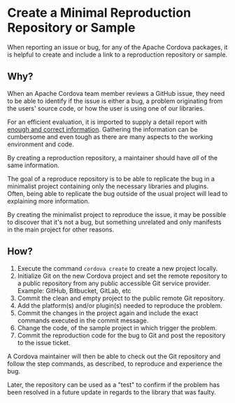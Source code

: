 # Create a Minimal Reproduction Repository or Sample

When reporting an issue or bug, for any of the Apache Cordova packages, it is helpful to create and include a link to a reproduction repository or sample.

## Why?

When an Apache Cordova team member reviews a GitHub issue, they need to be able to identify if the issue is either a bug, a problem originating from the users' source code, or how the user is using one of our libraries.

For an efficient evaluation, it is imported to supply a detail report with [enough and correct information](TODO). Gathering the information can be cumbersome and even tough as there are many aspects to the working environment and code.

By creating a reproduction repository, a maintainer should have _all_ of the same information.

The goal of a reproduce repository is to be able to replicate the bug in a minimalist project containing only the necessary libraries and plugins. Often, being able to replicate the bug outside of the usual project will lead to explaining more information.

By creating the minimalist project to reproduce the issue, it may be possible to discover that it's not a bug, but something unrelated and only manifests in the main project for other reasons.

## How?

1. Execute the command `cordova create` to create a new project locally.
1. Initialize Git on the new Cordova project and set the remote repository to a public repository from any public accessible Git service provider. Example: GitHub, Bitbucket, GitLab, etc
1. Commit the clean and empty project to the public remote Git repository.
1. Add the platform(s) and/or plugin(s) needed to reproduce the problem.
1. Commit the changes in the project again and include the exact commands executed in the commit message.
1. Change the code, of the sample project in which trigger the problem.
1. Commit the reproduction code for the bug to Git and post the repository to the issue ticket.

A Cordova maintainer will then be able to check out the Git repository and follow the step commands, as described, to reproduce and experience the bug.

Later, the repository can be used as a "test" to confirm if the problem has been resolved in a future update in regards to the library that was faulty.

